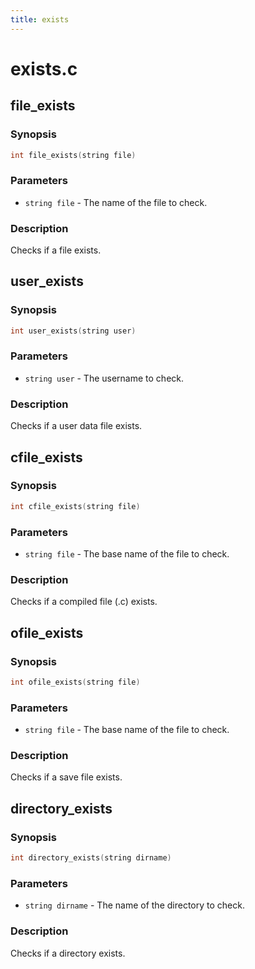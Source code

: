 ```yaml
---
title: exists
---
```

# exists.c

## file_exists

### Synopsis

```c
int file_exists(string file)
```

### Parameters

* `string file` - The name of the file to check.

### Description

Checks if a file exists.

## user_exists

### Synopsis

```c
int user_exists(string user)
```

### Parameters

* `string user` - The username to check.

### Description

Checks if a user data file exists.

## cfile_exists

### Synopsis

```c
int cfile_exists(string file)
```

### Parameters

* `string file` - The base name of the file to check.

### Description

Checks if a compiled file (.c) exists.

## ofile_exists

### Synopsis

```c
int ofile_exists(string file)
```

### Parameters

* `string file` - The base name of the file to check.

### Description

Checks if a save file exists.

## directory_exists

### Synopsis

```c
int directory_exists(string dirname)
```

### Parameters

* `string dirname` - The name of the directory to check.

### Description

Checks if a directory exists.

